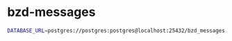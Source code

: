 # bzd-messages

```sh
DATABASE_URL=postgres://postgres:postgres@localhost:25432/bzd_messages sea-orm-cli migrate up -d lib/migration
 ```
